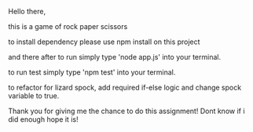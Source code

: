 Hello there, 

this is a game of rock paper scissors

to install dependency please use npm install on this project

and there after to run simply type 'node app.js' into your terminal.

to run test simply type 'npm test' into your terminal.

to refactor for lizard spock, add required if-else logic and change spock variable to true. 

Thank you for giving me the chance to do this assignment! Dont know if i did enough hope it is! 